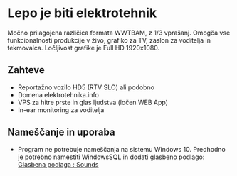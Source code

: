 # Lepo je biti elektrotehnik
Močno prilagojena različica formata WWTBAM, z 1/3 vprašanj. Omogča vse funkcionalnosti produkcije v živo, grafiko za TV, zaslon za voditelja in tekmovalca. Ločljivost grafike je Full HD 1920x1080.

## Zahteve
- Reportažno vozilo HD5 (RTV SLO) ali podobno
- Domena elektrotehnika.info
- VPS za hitre prste in glas ljudstva (ločen WEB App)
- In-ear monitoring za voditelja

## Nameščanje in uporaba
- Program ne potrebuje nameščanja na sistemu Windows 10. Predhodno je potrebno namestiti WindowsSQL in dodati glasbeno podlago: [Glasbena podlaga : Sounds](https://github.com/Macronair/TheMillionaireGame/releases)